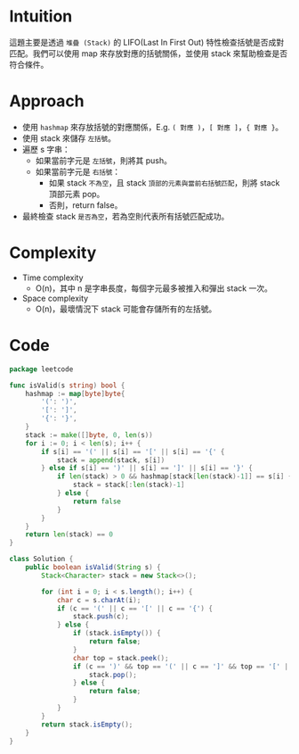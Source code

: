# Intuition
這題主要是透過 `堆疊 (Stack)` 的 LIFO(Last In First Out) 特性檢查括號是否成對匹配。我們可以使用 map 來存放對應的括號關係，並使用 stack 來幫助檢查是否符合條件。

<!-- Describe your first thoughts on how to solve this problem. -->

# Approach
- 使用 `hashmap` 來存放括號的對應關係，E.g. `( 對應 )`，`[ 對應 ]`，`{ 對應 }`。
- 使用 stack 來儲存 `左括號`。
- 遍歷 s 字串：
	- 如果當前字元是 `左括號`，則將其 push。
	- 如果當前字元是 `右括號`：
		- 如果 stack `不為空`，且 stack `頂部的元素與當前右括號匹配`，則將 stack 頂部元素 pop。
		- 否則，return false。
- 最終檢查 stack `是否為空`，若為空則代表所有括號匹配成功。
<!-- Describe your approach to solving the problem. -->

# Complexity
- Time complexity
    - O(n)，其中 n 是字串長度，每個字元最多被推入和彈出 stack 一次。
- Space complexity 
    - O(n)，最壞情況下 stack 可能會存儲所有的左括號。
<!-- Add your space complexity here, e.g. $$O(n)$$ -->

# Code
```go
package leetcode

func isValid(s string) bool {
	hashmap := map[byte]byte{
		'(': ')',
		'[': ']',
		'{': '}',
	}
	stack := make([]byte, 0, len(s))
	for i := 0; i < len(s); i++ {
		if s[i] == '(' || s[i] == '[' || s[i] == '{' {
			stack = append(stack, s[i])
		} else if s[i] == ')' || s[i] == ']' || s[i] == '}' {
			if len(stack) > 0 && hashmap[stack[len(stack)-1]] == s[i] {
				stack = stack[:len(stack)-1]
			} else {
				return false
			}
		}
	}
	return len(stack) == 0
}
```
```java
class Solution {
	public boolean isValid(String s) {
		Stack<Character> stack = new Stack<>();

		for (int i = 0; i < s.length(); i++) {
			char c = s.charAt(i);
			if (c == '(' || c == '[' || c == '{') {
				stack.push(c);
			} else {
				if (stack.isEmpty()) {
					return false;
				}
				char top = stack.peek();
				if (c == ')' && top == '(' || c == ']' && top == '[' || c == '}' && top == '{') {
					stack.pop();
				} else {
					return false;
				}
			}
		}
		return stack.isEmpty();
	}
}
```